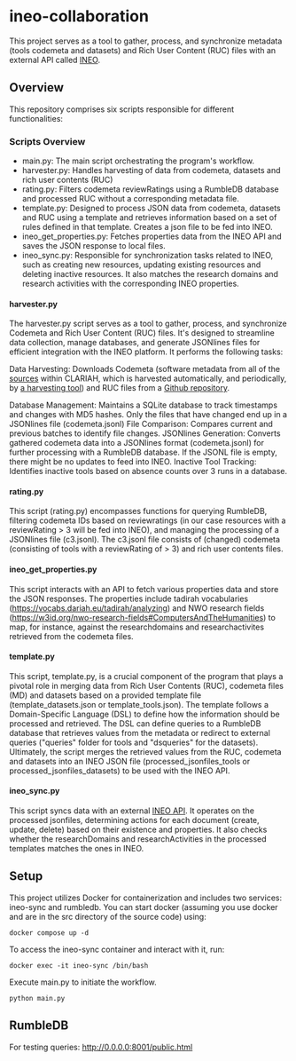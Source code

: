 # ineo-collaboration
This project serves as a tool to gather, process, and synchronize metadata (tools codemeta and datasets) and Rich User Content (RUC) files with an external API called [INEO](https://www.ineo.tools/). 


## Overview

This repository comprises six scripts responsible for different functionalities:

### Scripts Overview
- main.py: The main script orchestrating the program's workflow.
- harvester.py: Handles harvesting of data from codemeta, datasets and rich user contents (RUC)
- rating.py: Filters codemeta reviewRatings using a RumbleDB database and processed RUC without a corresponding metadata file. 
- template.py: Designed to process JSON data from codemeta, datasets and RUC using a template and retrieves information based on a set of rules defined in that template. Creates a json file to be fed into INEO.
- ineo_get_properties.py: Fetches properties data from the INEO API and saves the JSON response to local files. 
- ineo_sync.py: Responsible for synchronization tasks related to INEO, such as creating new resources, updating existing resources and deleting inactive resources. It also matches the research domains and research activities with the corresponding INEO properties. 

#### harvester.py
The harvester.py script serves as a tool to gather, process, and synchronize Codemeta and Rich User Content (RUC) files. It's designed to streamline data collection, manage databases, and generate JSONlines files for efficient integration with the INEO platform. It performs the following tasks:

Data Harvesting: Downloads Codemeta (software metadata from all of the [sources](https://github.com/CLARIAH/clariah-plus/blob/main/requirements/software-metadata-requirements.md) within CLARIAH, which is harvested automatically, and periodically, by [a harvesting
tool](https://github.com/proycon/codemeta-harvester)) and RUC files from a [Github repository](https://github.com/CLARIAH/ineo-content).

Database Management: Maintains a SQLite database to track timestamps and changes with MD5 hashes. Only the files that have changed end up in a JSONlines file (codemeta.jsonl)
File Comparison: Compares current and previous batches to identify file changes.
JSONlines Generation: Converts gathered codemeta data into a JSONlines format (codemeta.jsonl) for further processing with a RumbleDB database. If the JSONL file is empty, there might be no updates to feed into INEO.
Inactive Tool Tracking: Identifies inactive tools based on absence counts over 3 runs in a database. 

#### rating.py
This script (rating.py) encompasses functions for querying RumbleDB, filtering codemeta IDs based on reviewratings (in our case resources with a reviewRating > 3 will be fed into INEO), and managing the processing of a JSONlines file (c3.jsonl). The c3.jsonl file consists of (changed) codemeta (consisting of tools with a reviewRating of > 3) and rich user contents files. 

#### ineo_get_properties.py
This script interacts with an API to fetch various properties data and store the JSON responses. The properties include tadirah vocabularies (https://vocabs.dariah.eu/tadirah/analyzing) and NWO research fields (https://w3id.org/nwo-research-fields#ComputersAndTheHumanities) to map, for instance, against the researchdomains and researchactivites retrieved from the codemeta files. 

#### template.py
This script, template.py, is a crucial component of the program that plays a pivotal role in merging data from Rich User Contents (RUC), codemeta files (MD) and datasets based on a provided template file (template_datasets.json or template_tools.json). The template follows a Domain-Specific Language (DSL) to define how the information should be processed and retrieved. The DSL can define queries to a RumbleDB database 
that retrieves values from the metadata or redirect to external queries ("queries" folder for tools and "dsqueries" for the datasets). Ultimately, the script merges the retrieved values from the RUC, codemeta and datasets into an INEO JSON file (processed_jsonfiles_tools or processed_jsonfiles_datasets) to be used with the INEO API. 

#### ineo_sync.py
This script syncs data with an external [INEO API](https://github.com/CLARIAH/ineo-collaboration/tree/main/doc). It operates on the processed jsonfiles, determining actions for each document (create, update, delete) based on their existence and properties. It also checks whether the researchDomains and researchActivities in the processed templates matches the ones in INEO.

## Setup
This project utilizes Docker for containerization and includes two services: ineo-sync and rumbledb. You can start docker (assuming you use docker and are in the src directory of the source code) using:

``
docker compose up -d
``

To access the ineo-sync container and interact with it, run:

``
docker exec -it ineo-sync /bin/bash
``

Execute main.py to initiate the workflow. 

``
python main.py
``

## RumbleDB

For testing queries: http://0.0.0.0:8001/public.html

